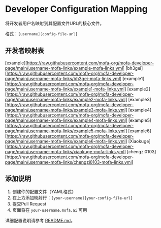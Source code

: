 # Developer Configuration Mapping

将开发者用户名映射到其配置文件URL的核心文件。

格式：`[username][config-file-url]`

## 开发者映射表

[example][https://raw.githubusercontent.com/mofa-org/mofa-developer-page/main/username-mofa-links/example-mofa-links.yml]
[bh3gei][https://raw.githubusercontent.com/mofa-org/mofa-developer-page/main/username-mofa-links/bh3gei-mofa-links.yml]
[example1][https://raw.githubusercontent.com/mofa-org/mofa-developer-page/main/username-mofa-links/example1-mofa-links.yml]
[example2][https://raw.githubusercontent.com/mofa-org/mofa-developer-page/main/username-mofa-links/example2-mofa-links.yml]
[example3][https://raw.githubusercontent.com/mofa-org/mofa-developer-page/main/username-mofa-links/example3-mofa-links.yml]
[example4][https://raw.githubusercontent.com/mofa-org/mofa-developer-page/main/username-mofa-links/example4-mofa-links.yml]
[example5][https://raw.githubusercontent.com/mofa-org/mofa-developer-page/main/username-mofa-links/example5-mofa-links.yml]
[example6][https://raw.githubusercontent.com/mofa-org/mofa-developer-page/main/username-mofa-links/example6-mofa-links.yml]
[Xiaokuge][https://raw.githubusercontent.com/mofa-org/mofa-developer-page/main/username-mofa-links/xiaokuge-mofa-links.yml]
[chengzi0103][https://raw.githubusercontent.com/mofa-org/mofa-developer-page/main/username-mofa-links/chengzi0103-mofa-links.yml]

## 添加说明

1. 创建你的配置文件（YAML格式）
2. 在上方添加映射行：`[your-username][your-config-file-url]`  
3. 提交Pull Request
4. 页面将在 `your-username.mofa.ai` 可用

详细配置说明请参考 [README.md](README.md)。
